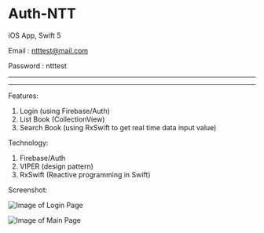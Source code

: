 # Auth-NTT

iOS App, Swift 5

Email : ntttest@mail.com

Password : ntttest


-----------------------------------------------
----------------

Features:
1. Login (using Firebase/Auth)
2. List Book (CollectionView)
3. Search Book (using RxSwift to get real time data input value)

Technology:
1. Firebase/Auth
2. VIPER (design pattern)
3. RxSwift (Reactive programming in Swift)

Screenshot:

![Image of Login Page](https://i.ibb.co/D1g730w/Simulator-Screen-Shot-i-Phone-12-Pro-Max-2021-01-22-at-12-48-36.png)

![Image of Main Page](https://i.ibb.co/DkdLqvW/Simulator-Screen-Shot-i-Phone-12-Pro-Max-2021-01-22-at-12-50-14.png)
